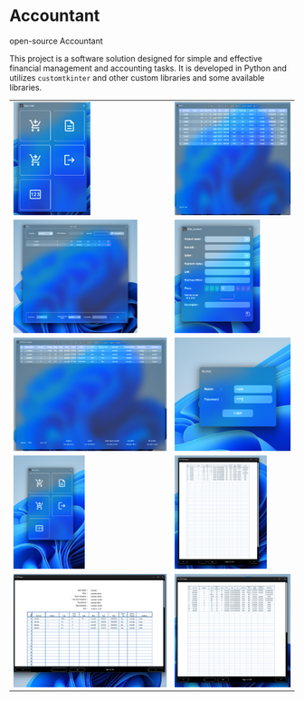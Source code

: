 # Accountant
 open-source Accountant

This project is a software solution designed for simple and effective financial management and accounting tasks. It is developed in Python and utilizes `customtkinter` and other custom libraries and some available libraries.

<table>
  <tr>
    <td><img src="https://github.com/MustafaHilmiYAVUZHAN/Accountant/blob/main/screenshoots/1.png?raw=true" height="200"></td>
    <td><img src="https://github.com/MustafaHilmiYAVUZHAN/Accountant/blob/main/screenshoots/2.png?raw=true" height="200"></td>
  </tr>
  <tr>
    <td><img src="https://github.com/MustafaHilmiYAVUZHAN/Accountant/blob/main/screenshoots/3.png?raw=true" height="200"></td>
    <td><img src="https://github.com/MustafaHilmiYAVUZHAN/Accountant/blob/main/screenshoots/4.png?raw=true" height="200"></td>
  </tr>
  <tr>
    <td><img src="https://github.com/MustafaHilmiYAVUZHAN/Accountant/blob/main/screenshoots/5.png?raw=true" height="200"></td>
    <td><img src="https://github.com/MustafaHilmiYAVUZHAN/Accountant/blob/main/screenshoots/6.png?raw=true" height="200"></td>
  </tr>
  <tr>
    <td><img src="https://github.com/MustafaHilmiYAVUZHAN/Accountant/blob/main/screenshoots/7.png?raw=true" height="200"></td>
    <td><img src="https://github.com/MustafaHilmiYAVUZHAN/Accountant/blob/main/screenshoots/8.png?raw=true" height="200"></td>
  </tr>
  <tr>
    <td><img src="https://github.com/MustafaHilmiYAVUZHAN/Accountant/blob/main/screenshoots/10.png?raw=true" height="200"></td>
    <td><img src="https://github.com/MustafaHilmiYAVUZHAN/Accountant/blob/main/screenshoots/11.png?raw=true" height="200"></td>
  </tr>

</table>

